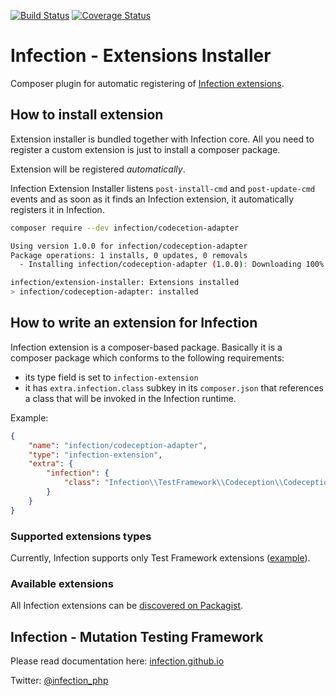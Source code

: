 [![Build Status](https://travis-ci.org/infection/extension-installer.svg?branch=master)](https://travis-ci.org/infection/extension-installer)
[![Coverage Status](https://coveralls.io/repos/github/infection/extension-installer/badge.svg?branch=master)](https://coveralls.io/github/infection/extension-installer?branch=master)

# Infection - Extensions Installer

Composer plugin for automatic registering of [Infection extensions](https://packagist.org/explore/?type=infection-extension).

## How to install extension

Extension installer is bundled together with Infection core. All you need to register a custom extension is just to install a composer package.

Extension will be registered _automatically_.

Infection Extension Installer listens `post-install-cmd` and `post-update-cmd` events and as soon as it finds an Infection extension, it automatically registers it in Infection.

```bash
composer require --dev infection/codecetion-adapter

Using version 1.0.0 for infection/codeception-adapter
Package operations: 1 installs, 0 updates, 0 removals
  - Installing infection/codeception-adapter (1.0.0): Downloading 100%

infection/extension-installer: Extensions installed
> infection/codeception-adapter: installed
``` 

## How to write an extension for Infection

Infection extension is a composer-based package. Basically it is a composer package which conforms to the following requirements:

* its type field is set to `infection-extension`
* it has `extra.infection.class` subkey in its `composer.json` that references a class that will be invoked in the Infection runtime.

Example:

```json
{
    "name": "infection/codeception-adapter",
    "type": "infection-extension",
    "extra": {
        "infection": {
            "class": "Infection\\TestFramework\\Codeception\\CodeceptionAdapterFactory"
        }
    }
}
```

### Supported extensions types

Currently, Infection supports only Test Framework extensions ([example](https://github.com/infection/codeception-adapter)).

### Available extensions

All Infection extensions can be [discovered on Packagist](https://packagist.org/explore/?type=infection-extension).

## Infection - Mutation Testing Framework

Please read documentation here: [infection.github.io](http://infection.github.io)

Twitter: [@infection_php](http://twitter.com/infection_php)
